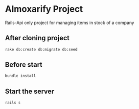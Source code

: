 # Almoxarify Project

Rails-Api only project for managing items in stock of a company

## After cloning project
```sh
rake db:create db:migrate db:seed
```

## Before start
```sh
bundle install
```

## Start the server
```sh
rails s
```
